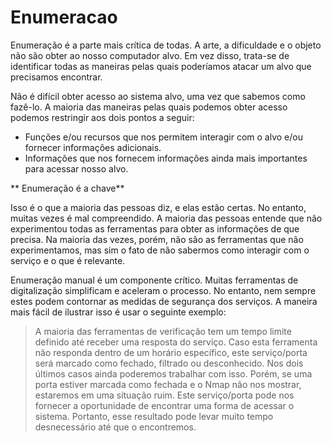 # Enumeracao

Enumeração é a parte mais crítica de todas. A arte, a dificuldade e o objeto não são obter ao nosso computador alvo. Em vez disso, trata-se de identificar todas as maneiras pelas quais poderíamos atacar um alvo que precisamos encontrar.

Não é difícil obter acesso ao sistema alvo, uma vez que sabemos como fazê-lo. A maioria das maneiras pelas quais podemos obter acesso podemos restringir aos dois pontos a seguir:
 - Funções e/ou recursos que nos permitem interagir com o alvo e/ou fornecer informações adicionais.
 - Informações que nos fornecem informações ainda mais importantes para acessar nosso alvo.

** Enumeração é a chave**

Isso é o que a maioria das pessoas diz, e elas estão certas. No entanto, muitas vezes é mal compreendido. A maioria das pessoas entende que não experimentou todas as ferramentas para obter as informações de que precisa. Na maioria das vezes, porém, não são as ferramentas que não experimentamos, mas sim o fato de não sabermos como interagir com o serviço e o que é relevante.

Enumeração manual é um componente crítico. Muitas ferramentas de digitalização simplificam e aceleram o processo. No entanto, nem sempre estes podem contornar as medidas de segurança dos serviços. A maneira mais fácil de ilustrar isso é usar o seguinte exemplo:

> A maioria das ferramentas de verificação tem um tempo limite definido até receber uma resposta do serviço. Caso esta ferramenta não responda dentro de um horário específico, este serviço/porta será marcado como fechado, filtrado ou desconhecido. Nos dois últimos casos ainda poderemos trabalhar com isso. Porém, se uma porta estiver marcada como fechada e o Nmap não nos mostrar, estaremos em uma situação ruim. Este serviço/porta pode nos fornecer a oportunidade de encontrar uma forma de acessar o sistema. Portanto, esse resultado pode levar muito tempo desnecessário até que o encontremos.



